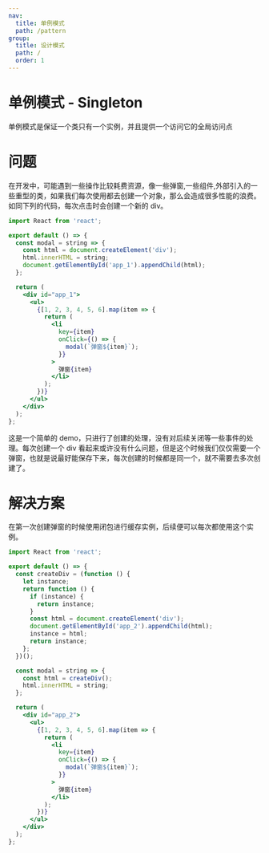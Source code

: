 ```yaml
---
nav:
  title: 单例模式
  path: /pattern
group:
  title: 设计模式
  path: /
  order: 1
---
```


# 单例模式 - Singleton

单例模式是保证一个类只有一个实例，并且提供一个访问它的全局访问点

# 问题

在开发中，可能遇到一些操作比较耗费资源，像一些弹窗,一些组件,外部引入的一些重型的类，如果我们每次使用都去创建一个对象，那么会造成很多性能的浪费。如同下列的代码，每次点击时会创建一个新的 div。

```jsx
import React from 'react';

export default () => {
  const modal = string => {
    const html = document.createElement('div');
    html.innerHTML = string;
    document.getElementById('app_1').appendChild(html);
  };

  return (
    <div id="app_1">
      <ul>
        {[1, 2, 3, 4, 5, 6].map(item => {
          return (
            <li
              key={item}
              onClick={() => {
                modal(`弹窗${item}`);
              }}
            >
              弹窗{item}
            </li>
          );
        })}
      </ul>
    </div>
  );
};
```

这是一个简单的 demo，只进行了创建的处理，没有对后续关闭等一些事件的处理。每次创建一个 div 看起来或许没有什么问题，但是这个时候我们仅仅需要一个弹窗，也就是说最好能保存下来，每次创建的时候都是同一个，就不需要去多次创建了。

# 解决方案

在第一次创建弹窗的时候使用闭包进行缓存实例，后续便可以每次都使用这个实例。

```jsx
import React from 'react';

export default () => {
  const createDiv = (function () {
    let instance;
    return function () {
      if (instance) {
        return instance;
      }
      const html = document.createElement('div');
      document.getElementById('app_2').appendChild(html);
      instance = html;
      return instance;
    };
  })();

  const modal = string => {
    const html = createDiv();
    html.innerHTML = string;
  };

  return (
    <div id="app_2">
      <ul>
        {[1, 2, 3, 4, 5, 6].map(item => {
          return (
            <li
              key={item}
              onClick={() => {
                modal(`弹窗${item}`);
              }}
            >
              弹窗{item}
            </li>
          );
        })}
      </ul>
    </div>
  );
};
```
